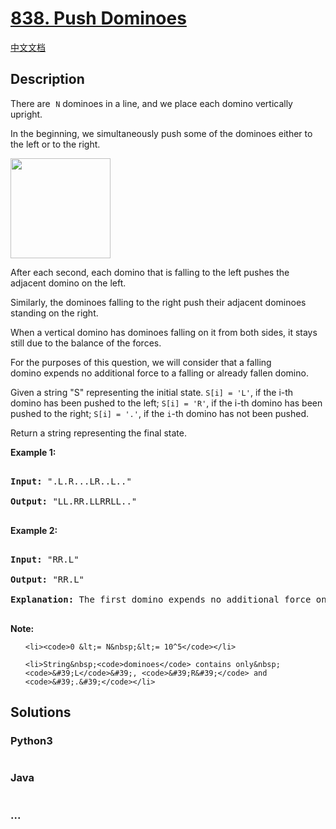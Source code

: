 # [838. Push Dominoes](https://leetcode.com/problems/push-dominoes)

[中文文档](/solution/0800-0899/0838.Push%20Dominoes/README.md)

## Description
<p>There are<font face="monospace">&nbsp;<code>N</code></font> dominoes in a line, and we place each domino vertically upright.</p>



<p>In the beginning, we simultaneously push&nbsp;some of the dominoes either to the left or to the right.</p>



<p><img alt="" src="https://s3-lc-upload.s3.amazonaws.com/uploads/2018/05/18/domino.png" style="height: 160px;" /></p>



<p>After each second, each domino that is falling to the left pushes the adjacent domino on the left.</p>



<p>Similarly, the dominoes falling to the right push their adjacent dominoes standing on the right.</p>



<p>When a vertical domino has dominoes falling on it from both sides, it stays still due to the balance of the forces.</p>



<p>For the purposes of this question, we will consider that a falling domino&nbsp;expends no additional force to a falling or already fallen domino.</p>



<p>Given a string &quot;S&quot; representing the initial state.&nbsp;<code>S[i] = &#39;L&#39;</code>, if the i-th domino has been pushed to the left; <code>S[i] = &#39;R&#39;</code>, if the i-th domino has been pushed to the right; <code>S[i] = &#39;.&#39;</code>,&nbsp;if the <code>i</code>-th domino has not been pushed.</p>



<p>Return a string representing the final state.&nbsp;</p>



<p><strong>Example 1:</strong></p>



<pre>

<strong>Input: </strong>&quot;.L.R...LR..L..&quot;

<strong>Output: </strong>&quot;LL.RR.LLRRLL..&quot;

</pre>



<p><strong>Example 2:</strong></p>



<pre>

<strong>Input: </strong>&quot;RR.L&quot;

<strong>Output: </strong>&quot;RR.L&quot;

<strong>Explanation: </strong>The first domino expends no additional force on the second domino.

</pre>



<p><strong>Note:</strong></p>



<ol>

	<li><code>0 &lt;= N&nbsp;&lt;= 10^5</code></li>

	<li>String&nbsp;<code>dominoes</code> contains only&nbsp;<code>&#39;L</code>&#39;, <code>&#39;R&#39;</code> and <code>&#39;.&#39;</code></li>

</ol>




## Solutions


<!-- tabs:start -->

### **Python3**

```python

```

### **Java**

```java

```

### **...**
```

```

<!-- tabs:end -->